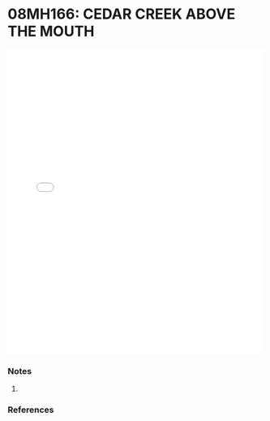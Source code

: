 # 08MH166: CEDAR CREEK ABOVE THE MOUTH

<iframe src="/_static/stations/08MH166_fdc.html" width="100%" height="600" frameborder="0"></iframe>

### Notes
1. 

### References

